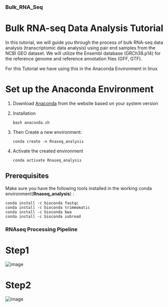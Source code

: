 ### **Bulk_RNA_Seq**

# Bulk RNA-seq Data Analysis Tutorial

In this tutorial, we will guide you through the process of bulk RNA-seq data analysis (transcriptomic data analysis) using pair end samples from the NCBI GEO dataset. We will utilize the Ensembl database (GRCh38.p14) for the reference genome and reference annotation files (GFF, GTF).

For this Tutorial we have using this in the Anaconda Environment in linux

# Set up the Anaconda Environment 
1. Download [Anaconda](https://www.anaconda.com/download#downloads) from the website based on your system version
2. Installation
   ```
   bash anaconda.sh
   ```
3. Then Create a new environment:
   ```
   conda create -n Rnaseq_analysis
   ```

4. Activate the created environment
   ```
   conda activate Rnaseq_analysis
   ```
 
## Prerequisites

Make sure you have the following tools installed in the working conda environment(**Rnaseq_analysis**) :

```
conda install -c bioconda fastqc
conda install -c bioconda trimmomatic
conda install -c bioconda bwa
conda install -c bioconda subread
```

### **RNAseq Processing Pipeline**

# **Step1**

![image](https://github.com/Moha-cm/RNAseq-Analysis/assets/118077473/68a9da7f-4457-49d7-b976-515dd947197b)


# **Step2**

![image](https://github.com/Moha-cm/RNAseq-Analysis/assets/118077473/dfd24d5d-3a5b-4522-af71-ecdda76a5f14)









